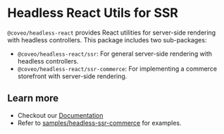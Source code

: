 # Headless React Utils for SSR

`@coveo/headless-react` provides React utilities for server-side rendering with headless controllers. This package includes two sub-packages:

- `@coveo/headless-react/ssr`: For general server-side rendering with headless controllers.
- `@coveo/headless-react/ssr-commerce`: For implementing a commerce storefront with server-side rendering.

## Learn more

<!-- TODO: KIT-3698: Add link to headless-react/ssr-commerce link in public doc -->

- Checkout our [Documentation](https://docs.coveo.com/en/headless/latest/usage/headless-server-side-rendering/)
- Refer to [samples/headless-ssr-commerce](https://github.com/coveo/ui-kit/tree/master/packages/samples/headless-ssr-commerce/) for examples.
